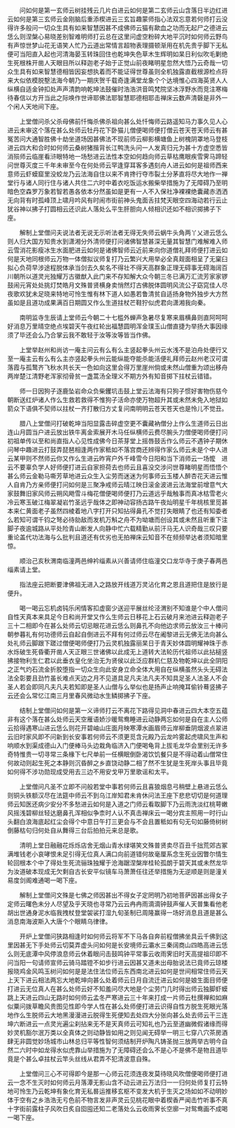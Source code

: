<!-- { "loadSidebar": true } -->
　　问如何是第一玄师云树挂残云几片白进云如何是第二玄师云山含落日半边红进云如何是第三玄师云金刚脑后重添楔进云三玄旨趣蒙师指心法双忘意若何师打云没得许多般问一切众生具有如来智慧因甚不成佛师云猫有歃血之功而无起尸之德进云恁么则涅槃心易晓差别智难明师打云总在这里问虚空粉碎大地平沉时如何师云野鸟有声惊世梦山花无语笑人忙乃云道出常情言超物表理摄顿渐用在机先贵乎脚下无私便可当阳直入起也河清海晏玉转珠回住也乾坤失色草木生辉明如杲日利似吹毛剿绝生死根株开凿人天眼目所以释迦老子始于正觉山前夜睹明星忽然大悟乃云奇哉一切众生具有如来智慧德相皆因妄想执着而不能证得世尊虽则全机独露直截根源检点将来大似依模脱墼法海今朝乃一期庆贺千载奇逢满堂龙象个个达境惟心四海英贤人人纵横自适金钟扣处声声清韵响乾坤法鼓催时浩浩洪音鸣梵院坚冰浮野水而竞注寒梅待春信以方开当此之际唤作世谛耶佛法耶智慧耶德相耶击禅床云数声清磬是非外一个闲人天地间下座。

　　上堂僧问杀父杀母佛前忏悔杀佛杀祖向甚么处忏悔师云路遥知马力事久见人心进云未审这个落在甚么处师云牡丹花下卧猫儿僧便喝师便打僧云苍天苍天师云有甚冤苦问大通智胜佛十劫坐道场因甚佛法不现前师云柳影横塘鱼上树槐阴罩地马登枝进云四大和合时如何师云桑树猪揩背长江鸭洗头问一人发真归元为甚十方虚空悉皆消殒师云临崖看浒眼特地一场愁进云法性本空如何趋向师云草枯鹰眼疾雪霁马蹄轻问世尊灭度三千年未审至今在何处师云罕逢穿耳客多遇刻舟人进云如何是祖师西来意师云虾蟆窟里没蛟龙乃云法海自住以来不肯搀行夺市裂土分茅直将尽大地作一禅堂行与诸人同行住与诸人共住二六时中着衣吃饭运水搬柴举措施为了无障碍乃至明暗色空森罗万象若智若愚各依本分然虽如是更有一人不入保社净裸裸绝囊藏赤洒洒无向背有时孤峰顶上啸月吟风有时闹市街前神头鬼面舌拄梵天眼空四海动若行云止犹谷神以拂子打圆相云还识此人落处么平生肝胆向人倾相识还如不相识掷拂子下座。

　　解制上堂僧问夫说法者无说无示听法者无得无失师云蜗牛头角两丫乂进云恁么则人归大国方知贵水到潇湘分外清师便打问诸佛智慧甚深无量其智慧门难解难入师云雪消花影瘦冰生水面肥进云如何是诸佛智师云近前来向你道僧礼拜师便打进云如何是天地同根师云万物一体僧拟议师复打乃云繁兴大用举必全真觌面相呈了无窠臼拟心负荷早涉途程脱体承当剑去久矣名不得壮不得天高群象正理无碍事无碍海阔百川朝所以道灵光独耀万古徽猷入此门来不存知解大众今朝三冬已满万汇流芳家家锣鼓闹元宵处处挑灯焚皓月文殊普贤横身卖悄然灯古佛脱体圆明风流公子窈窕佳人尽夜歌欢犹未足晓来特地可怜生惟有林下道人如愚若鲁清贫自适扬身物外独步大方然虽如是且道功成果满百日期圆又作么生道拄杖芒鞋狞似虎君向潇湘我向秦。

　　南明监寺生辰请上堂师云今朝二十七槛外蝉声急暑尽复寒来眉横鼻则直阿呵呵好消息万里晴空绝点埃碧天午夜红轮出福慧圆明浑金璞玉山僧直捷为举扬大事因缘须了毕还会么乃合掌云我不敢轻于汝等汝等皆当作佛。

　　上堂举赵州和尚访一庵主问云有么有么主竖起拳头州云水浅不是泊舟处便行又至一庵主云有么有么主亦竖起拳头州云能纵能夺能杀能活便礼拜师云赵州老汉可谓落霞与孤鹜齐飞秋水共长天一色如向这里会得万里崖州倘或未然山僧重为颂出移舟两岸楚江清野老浑家彻骨贫一盏蒿汤全理义不期方外有知音掷下拄杖云错错。

　　师一日因狗子逐鹿坠岩命众负柴钁坑击鼓上堂云法海有只狗子惯好害物伤慈今朝断送红炉诸人作么生救若救得不惟狗子活命亦使万物超升其或未然未免入地狱如箭众下语俱不契师以拄杖一齐打散归方丈复问南明明云苍天苍天也是怜儿不觉丑。

　　腊八上堂僧问打破乾坤当阳显露击碎虚空更不囊藏衲僧分上作么生道师云日出连山月圆当户进云放出铁牛离金索展开木马任纵横师云费尽腕头力僧便喝师便打问初祖单传以至和尚直指人心见性成佛今日茶芽堂上摇唇鼓舌作么师云不遇钟子期休问琴中趣进云打鼓弄琵琶相逢两作家秪如不落宫商还辨得作家么师云未是个中人进云某甲则不然师云你又作么生进云昨宵户外千峰雪今日阳和当下消师云一场懡　进云不要辜负学人好师便打进云自家担荷去也师云且喜没交涉问世尊睹明星而悟悟个甚么师云金勒马嘶芳草地进云众生入尘劳而迷迷为何事师云玉楼人醉杏花天进云惟人自肯乃方亲师便打问如何是三聚净戒师云晴江映日滚金波进云法海堂前增意气大家鼓舞旧家风师云朔风飏雪斗梅花僧便喝师便打乃云道远乎哉触事而真冰枯雪老火冷云寒玉破江梅翠凝岩竹圣远乎哉体之即神动容扬古路午夜灿明星千年桃核里觅甚本来仁黄面老子虽然四棱着地八字打开只知拈得鼻孔不觉打失眼睛了也还有知委者么若知可谓千钧之弩必待勍敌而发机万斛之舟不为坳塘而创设其或未然且听重下注脚子夜逾城路从平处险青山断发人向静中忙六载精勤从前汗马无人识奇哉三叹只要重论盖代功法海与么批判且道还有优劣也无拍禅床云知音不在频频举达者须知暗里惊。

　　顺治己亥秋渭南临潼两邑绅衿缁素从兴善请师住临潼交口龙华寺于庚子春两邑缁素请上堂。

　　指法座云把断要津佛祖无进入之路放开线道万灵沾化育之恩且道把住是放行是便升。

　　喝一喝云忘机卤钝乐闲情客扣虚窗少送迎平展丝纶泾渭别不知谁是个中人僧问自性天真本来具足今日和尚开堂又作么生师云日移花上石云破月来池进云释迦老子三十二相即今在甚么处师云切忌眼花进云恁么则鼻孔不向他边求师云放汝三十棒问朝参暮礼有何功德师云自起自倒进云不拜有何过师云尽在阇黎进云无佛无法向甚么处礼师云脚跟下蹉过僧便喝师便打乃云灵机独露丽杲日于青天妙体圆明耀神珠于赤水烁破生死昏衢开凿人天正眼三世诸佛以此成无上道转大法轮历代祖师以此拈槌竖拂接物利生仁君以此垂衣皇化坐治无为贤侯以此泛应群机仁慈及物乾坤以此全阴阳之正气灼石流金折胶堕指一切众生向此安身立命全体大用自在纵横虽然头头无碍法法全彰要且劲竹虽长难点天边之月不见道具足凡夫法凡夫不知具足圣人法圣人不会圣人若会即同凡夫凡夫若知即是圣人山僧与么举似也是扬声止响掩耳偷铃蓦竖拂子云还会么常忆江南三月里春风微动水生鳞掷拂子下座。

　　结制上堂僧问如何是第一义谛师打云不离花下路得见洞中春进云四大本空五蕴非有这个落在甚么处师云天空雁语娇沙暖鸳鸯睡进云动静两忘如何是自在主人公师云拾得遇寒山进云恁么则花开碧岫山庄面月映寒潭水画眉师云岸柳垂阴烟波点翠进云旧时家风即不问新到长安事若何师云不须更觅含元殿乃云龙吟雾起虎啸风生声和响顺水到渠成德山入门便棒马头边栽角临济入门便喝龟背上拔毛龙华会里别无许多奇特惟贵一切寻常三条椽下七尺单前一任横眠倒卧渴饮饥餐只是不得动着山僧常住何故动则起生死之本静则沉昏醉之乡直饶动静二相了然不生犹是生死岸头事且毕竟如何得不涉功勋现成受用去三边不用安戈甲万里歌谣和太平。

　　上堂僧问凡圣不立即不问般若堂中事若何师云且喜狼烟息弓稍壁上悬进云恁么则铜头铁额汉尽在法筵中师云不到乌江岸知君未肯休问法王座下悲悲切切是何道理师云知医还病少安分不多愁进云如何是入道之门师云看取脚下乃云雨洗淡红桃萼嫩风摇浅碧柳丝轻达磨鼻孔浑相似争柰时人认不真击禅床云一喝分宾主照用一时行山头翻白浪海底起红尘会得个中意日午打三更会与不会且置秪如有句无句如藤倚树树倒藤枯句归何处自从舞得三台后拍拍元来总是歌。

　　清明上堂日融融花烁烁店舍无烟山青水绿堪笑文殊普贤卖尽百丑千拙荒郊古冢满堆钱老小哀哮恨未足引得无位真人满口向前道错何故毫厘系念生死业因瞥尔情生轮回根本个中了得处生死流骊珠独耀于沧海踞涅槃岸桂轮孤朗于碧天其或未然龙华为汝道破本现成无欠剩自古长安平似镜车马萧萧任往还举措施为无逆顺是则是潼关易度剑阁难通喝一喝下座。

　　解制上堂僧问文殊是七佛之师因甚出不得女子定罔明乃初地菩萨因甚出得女子定师云曙色未分人尽望及乎天晓也寻常乃云云冉冉雨滴滴钟鼓声催人天普集看他老胡出世通身泥水临我拽杖登堂袈裟打湿九旬圣制已周隆赢得一场好消息且道是甚么消息南海波斯入大唐个个眼睛乌律律。

　　开炉上堂僧问狭路相逢时如何师云将军不下马各自奔前程僧拂坐具云千佛到这里因甚无下手处师云切莫弄虚头问如何是长安境师云灞水三秦阔商山四皓高进云恁么则无底潭中风停浪息师云休着眼问击鼓鸣钟平常事云收雨霁旧时天高提祖印即不问当阳一句请师宣师云骑马踏镫不如步行进云因甚又道未出母胎说法已竟师云琼楼报晓鸡金风鸣玉树问如何是是法住法位师云东西南北进云如何是世间相常住师云天上天下进云相法两忘大地乾坤向甚么处着师云日月自流迁进云如何是娘生面目师便打进云无位真人在甚么处师云好不知羞问尽大地是个尘劳门几时得出师云独脚虾蟆跳上天进云四山无路时如何师云孟冬严寒进云三十年来打成一片师云杜撰禅和如麻似粟问拨草瞻风贵图见性即今学人性在甚么处师便打进云识得自性方脱生死眼光落地作么生脱师云大地黑漫漫进云脱得生死便知去处四大分张向甚么处去师云干三连坤六断进云一点灵光遍尘刹拈来无不是天真师云可知礼也乃云至道幽微假诸缘而得妙灵机豁尔泯万类以全真体之则动静皆如用之则见闻无碍举一明三七穿八穴茶房酒肆无非圆觉妙场城市山林总归平等性智何须结制开炉陶凡铸圣抛三放两举古明今自然二六时中如龙得水似虎靠山举措施为了无障碍还会么不是心不是佛不是物且道毕竟是个甚么卓拄杖云竿头丝线从君弄不犯清波意自殊。

　　上堂僧问三心不可得即今是那一心师云花须连夜发莫待晓风吹僧便喝师便打进云一念不生灭时如何师云月落潭无影山含不动云进云万法归一一归何处师复打云特地可怜生乃云乾坤有象化育无私晷运推移玄枢不变发大机于生灭之场如如不动明妙体于空有之乡浩浩无亏色前不物言发非声灵云见桃花眼中着楔香严闻击竹听事不真十字街前露柱子风吹日炙自囵囤还知二老落处么云收雨霁长空廓一对鸳鸯画不成喝一喝下座。

